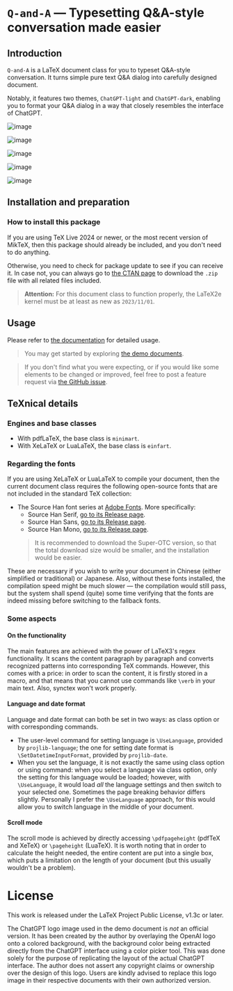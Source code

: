 <!-- Copyright (C) 2023 by Jinwen XU -->

# `Q-and-A` — Typesetting Q\&A-style conversation made easier

## Introduction

`Q-and-A` is a LaTeX document class for you to typeset Q&A-style conversation. It turns simple pure text Q&A dialog into carefully designed document.

Notably, it features two themes, `ChatGPT-light` and `ChatGPT-dark`, enabling you to format your Q&A dialog in a way that closely resembles the interface of ChatGPT.

![image](https://github.com/Jinwen-XU/Q-and-A/raw/main/screenshots/screenshot-default.png)

![image](https://github.com/Jinwen-XU/Q-and-A/raw/main/screenshots/screenshot-ChatGPT-1.png)

![image](https://github.com/Jinwen-XU/Q-and-A/raw/main/screenshots/screenshot-ChatGPT-classical-1.png)

![image](https://github.com/Jinwen-XU/Q-and-A/raw/main/screenshots/screenshot-default-1.png)

![image](https://github.com/Jinwen-XU/Q-and-A/raw/main/screenshots/screenshot-multiple-1.png)

## Installation and preparation

### How to install this package

If you are using TeX Live 2024 or newer, or the most recent version of MikTeX, then this package should already be included, and you don't need to do anything.

Otherwise, you need to check for package update to see if you can receive it. In case not, you can always go to [the CTAN page](https://ctan.org/pkg/Q-and-A) to download the `.zip` file with all related files included.

> **Attention:**
> For this document class to function properly, the LaTeX2e kernel must be at least as new as `2023/11/01`.

## Usage

Please refer to [the documentation](https://github.com/Jinwen-XU/Q-and-A/blob/main/doc/Q-and-A-doc.pdf) for detailed usage.

> You may get started by exploring [the demo documents](https://github.com/Jinwen-XU/Q-and-A/tree/main/demo).

> If you don't find what you were expecting, or if you would like some elements to be changed or improved, feel free to post a feature request via [the GitHub issue](https://github.com/Jinwen-XU/Q-and-A/issues).


## TeXnical details

### Engines and base classes
- With pdfLaTeX, the base class is `minimart`.
- With XeLaTeX or LuaLaTeX, the base class is `einfart`.

### Regarding the fonts

If you are using XeLaTeX or LuaLaTeX to compile your document, then the current document class requires the following open-source fonts that are not included in the standard TeX collection:

- The Source Han font series at [Adobe Fonts](https://github.com/adobe-fonts). More specifically:
  - Source Han Serif, [go to its Release page](https://github.com/adobe-fonts/source-han-serif/releases).
  - Source Han Sans, [go to its Release page](https://github.com/adobe-fonts/source-han-sans/releases).
  - Source Han Mono, [go to its Release page](https://github.com/adobe-fonts/source-han-mono/releases).
  > It is recommended to download the Super-OTC version, so that the total download size would be smaller, and the installation would be easier.

These are necessary if you wish to write your document in Chinese (either simplified or traditional) or Japanese. Also, without these fonts installed, the compilation speed might be much slower — the compilation would still pass, but the system shall spend (quite) some time verifying that the fonts are indeed missing before switching to the fallback fonts.

### Some aspects

#### On the functionality
The main features are achieved with the power of LaTeX3's regex functionality. It scans the content paragraph by paragraph and converts recognized patterns into corresponding TeX commands.
However, this comes with a price: in order to scan the content, it is firstly stored in a macro, and that means that you cannot use commands like `\verb` in your main text.
Also, synctex won't work properly.

#### Language and date format
Language and date format can both be set in two ways: as class option or with corresponding commands.
- The user-level command for setting language is `\UseLanguage`, provided by `projlib-language`; the one for setting date format is `\SetDatetimeInputFormat`, provided by `projlib-date`.
- When you set the language, it is not exactly the same using class option or using command: when you select a language via class option, only the setting for this language would be loaded; however, with `\UseLanguage`, it would load *all* the language settings and then switch to your selected one. Sometimes the page breaking behavior differs slightly. Personally I prefer the `\UseLanguage` approach, for this would allow you to switch language in the middle of your document.

#### Scroll mode
The scroll mode is achieved by directly accessing `\pdfpageheight` (pdfTeX and XeTeX) or `\pageheight` (LuaTeX). <!-- The minimal page height is set to be `10in`. --> It is worth noting that in order to calculate the height needed, the entire content are put into a single box, which puts a limitation on the length of your document (but this usually wouldn't be a problem).

# License

This work is released under the LaTeX Project Public License, v1.3c or later.

The ChatGPT logo image used in the demo document is *not* an official version. It has been created by the author by overlaying the OpenAI logo onto a colored background, with the background color being extracted directly from the ChatGPT interface using a color picker tool. This was done solely for the purpose of replicating the layout of the actual ChatGPT interface.
The author does not assert any copyright claims or ownership over the design of this logo. Users are kindly advised to replace this logo image in their respective documents with their own authorized version.
